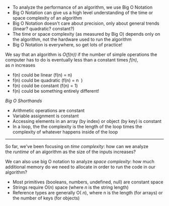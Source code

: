 -   To analyze the performance of an algorithm, we use Big O Notation
-   Big O Notation can give us a high level understanding of the time or space complexity of an algorithm
-   Big O Notation doesn't care about precision, only about general trends (linear? quadratic? constant?)
-   The time or space complexity (as measured by Big O) depends only on the algorithm, not the hardware used to run the algorithm
-   Big O Notation is everywhere, so get lots of practice!

We say that an algorithm is *O(f(n))* if the number of simple operations the computer has to do is eventually less than a constant times *f(n)*, as *n* increases
-   f(n) could be linear (f(n) = n)
-   f(n) could be quadratic (f(n) = n  )
-   f(n) could be constant (f(n) = 1)
-   f(n) could be something entirely different!

*Big O Shorthands*
-   Arithmetic operations are constant
-   Variable assignment is constant
-   Accessing elements in an array (by index) or object (by key) is constant
-   In a loop, the the complexity is the length of the loop times the complexity of whatever happens inside of the loop
---
So far, we've been focusing on *time complexity*: how can we analyze the _runtime_ of an algorithm as the size of the inputs increases?

We can also use big O notation to analyze *space complexity*: how much additional memory do we need to allocate in order to run the code in our algorithm?
-   Most primitives (booleans, numbers, undefined, null) are constant space
-   Strings require O(_n_) space (where _n_ is the string length)
-   Reference types are generally O( _n_), where n is the length (for arrays) or the number of keys (for objects)

